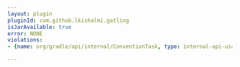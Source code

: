 ```yaml
---
layout: plugin
pluginId: com.github.lkishalmi.gatling
isJarAvailable: true
error: NONE
violations:
- {name: org/gradle/api/internal/ConventionTask, type: internal-api-usage}

---
```

